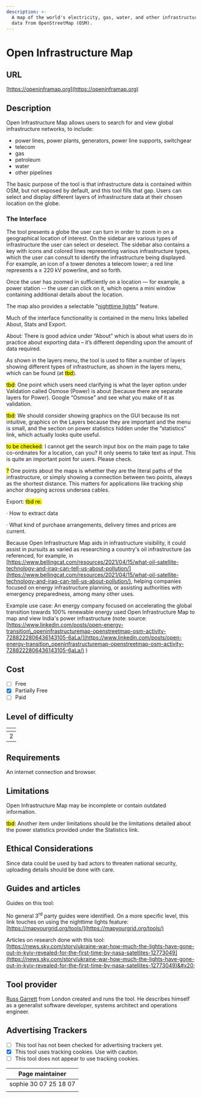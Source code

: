 ```yaml
---
description: >-
  A map of the world's electricity, gas, water, and other infrastructure, using
  data from OpenStreetMap (OSM).
---
```


# Open Infrastructure Map

## URL

[https://openinframap.org](https://openinframap.org)

## Description

Open Infrastructure Map allows users to search for and view global infrastructure networks, to include:

* power lines, power plants, generators, power line supports, switchgear
* telecom
* gas
* petroleum
* water
* other pipelines

The basic purpose of the tool is that infrastructure data is contained within OSM, but not exposed by default, and this tool fills that gap. Users can select and display different layers of infrastructure data at their chosen location on the globe.

### The Interface

The tool presents a globe the user can turn in order to zoom in on a geographical location of interest.  On the sidebar are various types of infrastructure the user can select or deselect.  The sidebar also contains a key with icons and colored lines representing various infrastructure types, which the user can consult to identify the infrastructure being displayed. For example, an icon of a tower denotes a telecom tower; a red line represents a ≥ 220 kV powerline, and so forth. &#x20;

Once the user has zoomed in sufficiently on a location — for example, a power station -- the user can click on it, which opens a mini window containing additional details about the location.&#x20;

The map also provides a selectable "[nighttime lights](https://mapyourgrid.org/tools/)" feature.

Much of the interface functionality is contained in the menu links labelled About, Stats and Export.&#x20;

About: There is good advice under “About” which is about what users do in practice about exporting data – it’s different depending upon the amount of data required.

As shown in the layers menu, the tool is used to filter a number of layers showing different types of infrastructure, as shown in the layers menu, which can be found (at <mark style="color:$warning;">tbd</mark>). &#x20;

<mark style="color:$warning;">tbd</mark>: One point which users need clarifying is what the layer option under Validation called Osmose (Power) is about (because there are separate layers for Power). Google “Osmose” and see what you make of it as validation.

<mark style="color:$warning;">tbd</mark>: We should consider showing graphics on the GUI because its not intuitive, graphics on the Layers because they are important and the menu is small, and the section on power statistics hidden under the “statistics” link, which actually looks quite useful.

<mark style="color:$warning;">to be checked</mark>: I cannot get the search input box on the main page to take co-ordinates for a location, can you? It only seems to take text as input. This is quite an important point for users. Please check.

<mark style="color:$warning;">?</mark> One points about the maps is whether they are the literal paths of the infrastructure, or simply showing a connection between two points, always as the shortest distance. This matters for applications like tracking ship anchor dragging across undersea cables.

Export: <mark style="color:$warning;">tbd re:</mark>

·         How to extract data

·         What kind of purchase arrangements, delivery times and prices are current.

&#x20;Because Open Infrastructure Map aids in infrastructure visibility, it could assist in pursuits as varied as researching a country's oil infrastructure (as referenced, for example, in [https://www.bellingcat.com/resources/2021/04/15/what-oil-satellite-technology-and-iraq-can-tell-us-about-pollution/](https://www.bellingcat.com/resources/2021/04/15/what-oil-satellite-technology-and-iraq-can-tell-us-about-pollution/),  helping companies focused on energy infrastructure planning, or assisting authorities with emergency preparedness, among many other uses.

Example use case: An energy company focused on accelerating the global transition towards 100% renewable energy used Open Infrastructure Map to map and view India's power infrastructure (note: source: [https://www.linkedin.com/posts/open-energy-transition\_openinfrastructuremap-openstreetmap-osm-activity-7288222806436143105-6aLa/](https://www.linkedin.com/posts/open-energy-transition_openinfrastructuremap-openstreetmap-osm-activity-7288222806436143105-6aLa/) )

## Cost

* [ ] Free
* [x] Partially Free
* [ ] Paid

## Level of difficulty

<table><thead><tr><th data-type="rating" data-max="5"></th></tr></thead><tbody><tr><td>2</td></tr></tbody></table>

## Requirements

An internet connection and browser.

## Limitations

Open Infrastructure Map may be incomplete or contain outdated information.

<mark style="color:$warning;">tbd</mark>: Another item under limitations should be the limitations detailed about the power statistics provided under the Statistics link.

## Ethical Considerations

Since data could be used by bad actors to threaten national security, uploading details should be done with care.

## Guides and articles

Guides on this tool:

No general 3<sup>rd</sup> party guides were identified.  On a more specific level, this link touches on using the nighttime lights feature: [https://mapyourgrid.org/tools/](https://mapyourgrid.org/tools/)

Articles on research done with this tool: [https://news.sky.com/story/ukraine-war-how-much-the-lights-have-gone-out-in-kyiv-revealed-for-the-first-time-by-nasa-satellites-12773049](https://news.sky.com/story/ukraine-war-how-much-the-lights-have-gone-out-in-kyiv-revealed-for-the-first-time-by-nasa-satellites-12773049)&#x20;

## Tool provider

[Russ Garrett](https://russ.garrett.co.uk/) from London created and runs the tool.  He describes himself as a generalist software developer, systems architect and operations engineer.&#x20;

## Advertising Trackers

* [ ] This tool has not been checked for advertising trackers yet.
* [x] This tool uses tracking cookies. Use with caution.
* [ ] This tool does not appear to use tracking cookies.

| Page maintainer       |
| --------------------- |
| sophie 30 07 25 18 07 |
|                       |
